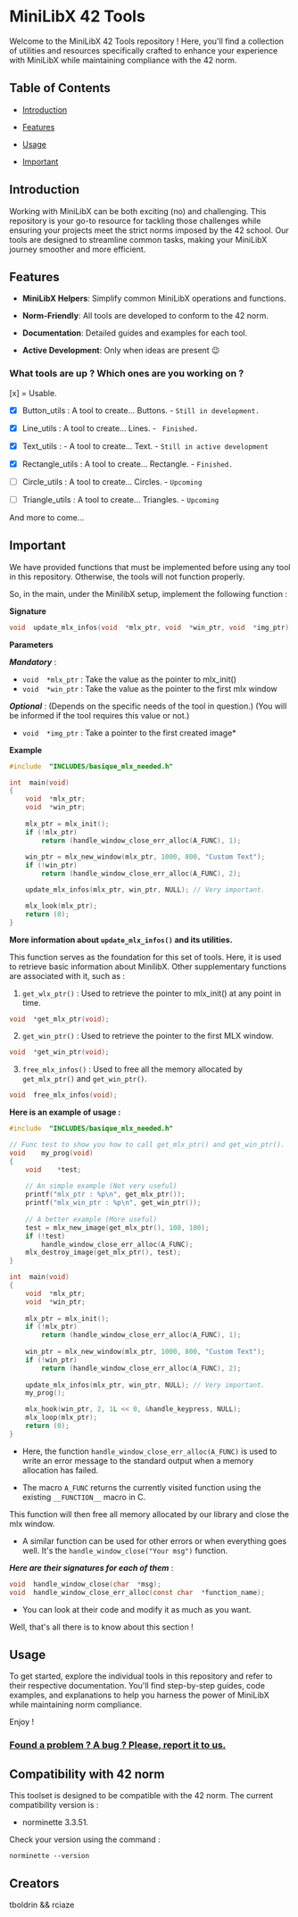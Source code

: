 # MiniLibX 42 Tools

  

Welcome to the MiniLibX 42 Tools repository ! Here, you'll find a collection of utilities and resources specifically crafted to enhance your experience with MiniLibX while maintaining compliance with the 42 norm.

## Table of Contents

  

- [Introduction](#introduction)

- [Features](#features)

- [Usage](#usage)

- [Important](#important)

## Introduction

  

Working with MiniLibX can be both exciting (no) and challenging. This repository is your go-to resource for tackling those challenges while ensuring your projects meet the strict norms imposed by the 42 school. Our tools are designed to streamline common tasks, making your MiniLibX journey smoother and more efficient.

## Features

  

-  **MiniLibX Helpers**: Simplify common MiniLibX operations and functions.

-  **Norm-Friendly**: All tools are developed to conform to the 42 norm.

-  **Documentation**: Detailed guides and examples for each tool.

-  **Active Development**: Only when ideas are present 😉

### What tools are up ? Which ones are you working on ?

[x] = Usable.

  

- [x] Button_utils : A tool to create... Buttons. - `Still in development.`

- [x] Line_utils : A tool to create... Lines. - ` Finished.`

- [x] Text_utils : - A tool to create... Text. - `Still in active development`

- [x] Rectangle_utils : A tool to create... Rectangle. - `Finished.`

- [ ] Circle_utils : A tool to create... Circles. - `Upcoming`

- [ ] Triangle_utils : A tool to create... Triangles. - `Upcoming`

And more to come...

## Important

We have provided functions that must be implemented before using any tool in this repository.
Otherwise, the tools will not function properly.

So, in the main, under the MinilibX setup, implement the following function :

**Signature**
```c
void  update_mlx_infos(void  *mlx_ptr, void  *win_ptr, void  *img_ptr)
```
**Parameters**

 ***Mandatory*** :
- `void  *mlx_ptr` : Take the value as the pointer to mlx_init()
- `void  *win_ptr` : Take the value as the pointer to the first mlx window

 ***Optional*** :
 (Depends on the specific needs of the tool in question.)
 (You will be informed if the tool requires this value or not.)
- `void  *img_ptr` : Take a pointer to the first created image*

**Example**
```c
#include  "INCLUDES/basique_mlx_needed.h"

int  main(void)
{
	void  *mlx_ptr;
	void  *win_ptr;
	
	mlx_ptr = mlx_init();
	if (!mlx_ptr)
		return (handle_window_close_err_alloc(A_FUNC), 1);
		
	win_ptr = mlx_new_window(mlx_ptr, 1000, 800, "Custom Text");
	if (!win_ptr)
		return (handle_window_close_err_alloc(A_FUNC), 2);

	update_mlx_infos(mlx_ptr, win_ptr, NULL); // Very important.

	mlx_look(mlx_ptr);
	return (0);
}
```

**More information about `update_mlx_infos()` and its utilities.**

This function serves as the foundation for this set of tools. Here, it is used to retrieve basic information about MinilibX. Other supplementary functions are associated with it, such as :

1. `get_wlx_ptr()`  :  Used to retrieve the pointer to mlx_init() at any point in time.
```c
void  *get_mlx_ptr(void);
```

2. `get_win_ptr()`  :  Used to retrieve the pointer to the first MLX window.
```c
void  *get_win_ptr(void);
```
3. `free_mlx_infos()` :  Used to free all the memory allocated by `get_mlx_ptr()` and `get_win_ptr()`.
```c
void  free_mlx_infos(void);
```
**Here is an example of usage :**

```c
#include  "INCLUDES/basique_mlx_needed.h"

// Func test to show you how to call get_mlx_ptr() and get_win_ptr().
void	my_prog(void)
{
	void	*test;
	
	// An simple example (Not very useful)
	printf("mlx_ptr : %p\n", get_mlx_ptr());
	printf("mlx_win_ptr : %p\n", get_win_ptr());
	
	// A better example (More useful)
	test = mlx_new_image(get_mlx_ptr(), 100, 100);
	if (!test)
		handle_window_close_err_alloc(A_FUNC);
	mlx_destroy_image(get_mlx_ptr(), test);
}

int  main(void)
{
	void  *mlx_ptr;
	void  *win_ptr;
	
	mlx_ptr = mlx_init();
	if (!mlx_ptr)
		return (handle_window_close_err_alloc(A_FUNC), 1);
		
	win_ptr = mlx_new_window(mlx_ptr, 1000, 800, "Custom Text");
	if (!win_ptr)
		return (handle_window_close_err_alloc(A_FUNC), 2);
		
	update_mlx_infos(mlx_ptr, win_ptr, NULL); // Very important.
	my_prog();

	mlx_hook(win_ptr, 2, 1L << 0, &handle_keypress, NULL);
	mlx_loop(mlx_ptr);
	return (0);
}
```

- Here, the function `handle_window_close_err_alloc(A_FUNC)` is used to write an error message to the standard output when a memory allocation has failed.

- The macro `A_FUNC` returns the currently visited function using the existing `__FUNCTION__` macro in C.

This function will then free all memory allocated by our library and close the mlx window.

- A similar function can be used for other errors or when everything goes well. It's the `handle_window_close("Your msg")` function.

***Here are their signatures for each of them*** :
```c
void  handle_window_close(char  *msg);
void  handle_window_close_err_alloc(const char  *function_name);
```

 - You can look at their code and modify it as much as you want.

Well, that's all there is to know about this section !

## Usage

  

To get started, explore the individual tools in this repository and refer to their respective documentation. You'll find step-by-step guides, code examples, and explanations to help you harness the power of MiniLibX while maintaining norm compliance.

  

Enjoy !

  

### [Found a problem ? A bug ? Please, report it to us.](https://github.com/Whiteeagl/Minilibx_utils/issues)

  

## Compatibility with 42 norm

  

This toolset is designed to be compatible with the 42 norm. The current compatibility version is :

- norminette 3.3.51.

Check your version using the command :

```
norminette --version
```

## Creators

  

tboldrin && rciaze